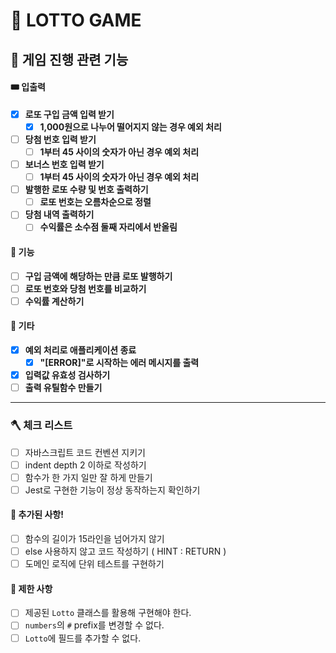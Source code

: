 # 🤑 LOTTO GAME

## 🎰 게임 진행 관련 기능

#### 🎟️ 입출력

- [x] **로또 구입 금액 입력 받기**
  - [x] **1,000원으로 나누어 떨어지지 않는 경우 예외 처리**
- [ ] **당첨 번호 입력 받기**
  - [ ] **1부터 45 사이의 숫자가 아닌 경우 예외 처리**
- [ ] **보너스 번호 입력 받기**
  - [ ] **1부터 45 사이의 숫자가 아닌 경우 예외 처리**
- [ ] **발행한 로또 수량 및 번호 출력하기**
  - [ ] **로또 번호는 오름차순으로 정렬**
- [ ] **당첨 내역 출력하기**
  - [ ] **수익률은 소수점 둘째 자리에서 반올림**

#### 🦾 기능

- [ ] **구입 금액에 해당하는 만큼 로또 발행하기**
- [ ] **로또 번호와 당첨 번호를 비교하기**
- [ ] **수익률 계산하기**

#### 🍰 기타

- [x] **예외 처리로 애플리케이션 종료**
  - [x] **"[ERROR]"로 시작하는 에러 메시지를 출력**
- [x] **입력값 유효성 검사하기**
- [ ] **출력 유틸함수 만들기**

---

### 🪓 체크 리스트

- [ ] 자바스크립트 코드 컨벤션 지키기
- [ ] indent depth 2 이하로 작성하기
- [ ] 함수가 한 가지 일만 잘 하게 만들기
- [ ] Jest로 구현한 기능이 정상 동작하는지 확인하기

#### 👀️ 추가된 사항!

- [ ] 함수의 길이가 15라인을 넘어가지 않기
- [ ] else 사용하지 않고 코드 작성하기 ( HINT : RETURN )
- [ ] 도메인 로직에 단위 테스트를 구현하기

#### 🤏 제한 사항

- [ ] 제공된 `Lotto` 클래스를 활용해 구현해야 한다.
- [ ] `numbers`의 `#` prefix를 변경할 수 없다.
- [ ] `Lotto`에 필드를 추가할 수 없다.
